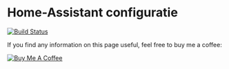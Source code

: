 # Home-Assistant configuratie

[![Build Status](https://travis-ci.org/JeffrySteegmans/HASS.svg?branch=master)](https://travis-ci.org/JeffrySteegmans/HASS)

If you find any information on this page useful, feel free to buy me a coffee:

<a href="https://www.buymeacoffee.com/aDHme8v" target="_blank">
  <img src="https://www.buymeacoffee.com/assets/img/custom_images/orange_img.png"
    alt="Buy Me A Coffee" style="height: auto !important;width: auto !important;" />
</a>